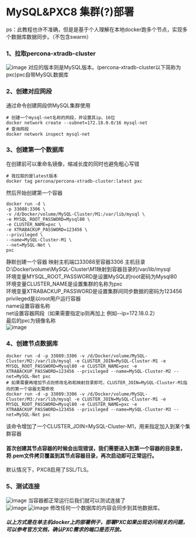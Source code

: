 # MySQL&PXC8 集群(?)部署
ps：此教程也许不准确，但是是基于个人理解在本地docker跑多个节点，实现多个数据库数据同步。（不包含swarm）

### 1、拉取percona-xtradb-cluster
![image](https://github.com/OtakuBanana/docker/assets/14883112/67af6dfe-8280-4f2c-a379-646de13bd8d7)
对应的版本则是MySQL版本。(percona-xtradb-cluster以下简称为pxc)pxc自带MySQL数据库
### 2、创建对应网段
通过命令创建网段供MySQL集群使用
```
# 创建一个mysql-net名称的网段，并设置其ip、16位
docker network create --subnet=172.18.0.0/16 mysql-net
# 查询网段
docker network inspect mysql-net
```
### 3、创建第一个数据库
在创建前可以重命名镜像，缩减长度的同时也避免粗心写错
```
# 我拉取的是latest版本
docker tag percona/percona-xtradb-cluster:latest pxc
```
然后开始创建第一个容器
```
docker run -d \
-p 33088:3306 \
-v /d/Docker/volume/MySQL-Cluster/M1:/var/lib/mysql \
-e MYSQL_ROOT_PASSWORD=Mysql80 \
-e CLUSTER_NAME=pxc \
-e XTRABACKUP_PASSWORD=123456 \
--privileged \
--name=MySQL-Cluster-M1 \
--net=MySQL-Net \
pxc
```
静默创建一个容器
映射主机端口33088至容器3306
主机目录D:\Docker\volume\MySQL-Cluster\M1映射到容器目录的/var/lib/mysql  
环境变量MYSQL_ROOT_PASSWORD是设置MySQL的root密码为Mysql80  
环境变量CLUSTER_NAME是设置集群的名称为pxc  
环境变量XTRABACKUP_PASSWORD是设置集群间同步数据的密码为123456  
privileged是以root用户运行容器  
name设置容器名称  
net设置容器网段（如果需要指定ip则再加上 例如--ip=172.18.0.2）  
最后的pxc为镜像名称  
![image](https://github.com/OtakuBanana/docker/assets/14883112/f2de9808-55d8-498e-a42f-5a015adcf0b1)
### 4、创建节点数据库
```
docker run -d -p 33089:3306 -v /d/Docker/volume/MySQL-Cluster/M2:/var/lib/mysql -e CLUSTER_JOIN=MySQL-Cluster-M1 -e MYSQL_ROOT_PASSWORD=Mysql80 -e CLUSTER_NAME=pxc -e XTRABACKUP_PASSWORD=123456 --privileged --name=MySQL-Cluster-M2 --net=MySQL-Net pxc
# 如果需要再增加节点则修改名称和映射目录即可，CLUSTER_JOIN=MySQL-Cluster-M1指向的第一个容器无需修改
docker run -d -p 33089:3306 -v /d/Docker/volume/MySQL-Cluster/M3:/var/lib/mysql -e CLUSTER_JOIN=MySQL-Cluster-M1 -e MYSQL_ROOT_PASSWORD=Mysql80 -e CLUSTER_NAME=pxc -e XTRABACKUP_PASSWORD=123456 --privileged --name=MySQL-Cluster-M3 --net=MySQL-Net pxc
```
该命令增加了一个CLUSTER_JOIN=MySQL-Cluster-M1，用来指定加入到某个集群容器
#### 首次创建其节点容器的时候会出现错误，我们需要进入到第一个容器的目录里，将.pem文件拷贝覆盖到其节点容器目录，再次启动即可正常运行。
默认情况下，PXC8启用了SSL/TLS。  
### 5、测试连接
![image](https://github.com/OtakuBanana/docker/assets/14883112/6464f2da-eb73-46ad-a307-6a9df136bfbb)
当容器都正常运行后我们就可以测试连接了  
![image](https://github.com/OtakuBanana/docker/assets/14883112/46658110-5806-4b0a-8c9d-55f3c51a3a80)
![image](https://github.com/OtakuBanana/docker/assets/14883112/37c95d92-fcef-4b92-8eec-97ae78cdd128)
修改任何一个数据库的内容会同步到其他数据库。  

##### 以上方式是在单主机docker上的部署例子，部署PXC如果出现访问相关的问题，可以参考官方文档，确认PXC需求的端口是否开放。
